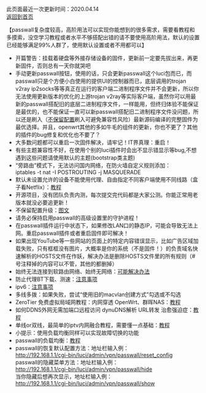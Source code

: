 此页面最近一次更新时间：2020.04.14               
[返回到首页](https://passwallopenwrt.github.io/website/)            

【passwall复杂度较高，高阶用法可以实现你能想到的很多需求，需要看教程和多摸索，没空学习教程或者水平不够搭配出错的请不要使用高阶用法，默认的设置已经能够满足99%人群了，使用默认设置或者不用都可以】     

* 开篇警告：挂载着硬盘等外接存储设备的固件，更新前一定要先拔出来，再更新固件，否则总有一天你就哭吧                     
* 手动更新passwall按钮，使用的话，只会更新passwall这个luci包而已，而passwall只是个方便小白使用的提供UI的控制器而已，底层调用的trojan v2ray ip2socks等等真正在运行的客户端二进制程序文件并不会更新，所以你无法使用更新版本的优化的上游trojan v2ray等实际客户端，虽然你可以用最新的passwall搭配旧的底层二进制程序文件，一样能用，但终归体验不能保证是最优的，也不能保证一直可以新passwall搭配旧二进制程序文件没问题，所以还是刷入（[不保留配置](./upgrade.md)刷入可避免兼容性风险）最新源码编译的完整固件为最优选择。并且，openwrt其他的多如牛毛的组件的更新，你也不更了？其他的插件的bug修复和优化也不要了？      
* 大多数问题都可以重启一次固件解决，请牢记！IT界真理：重启！             
* 有些主题兼容性不好，在使用个别的luci插件时会出不显示错显示等bug,不想遇到这些问题请使用默认的主题(bootstrap类主题)                    
* “旁路由”模式下，无法访问国内网络，在防火墙自定义规则添加：           
iptables -t nat -I POSTROUTING -j MASQUERADE                 
* 默认未设置允许的设备不能使用代理、自由指定不同客户端使用不同线路（盒子看Netflix）：[教程](https://youtu.be/qkga9DN5H08)                     
* 开源项目，没有团队负责内测，每次提交完代码都是大家公测。你能正常用老版本就没必要追更新！
* 不保留配置升级：[图文](./upgrade.md)                 
* 请务必保持启用passwall的高级设置里的守护进程！      
* 在passwall插件运行中状态下，如果修改LAN口的静态IP，可能会导致无法上网。重启passwall插件或者重启固件即可解决！          
* 如果出现YouTube等一些网站的页面上的特定内容错误显示，比如广告区域加载失败，只有框框没有图片，大概率是你的系统（不是固件！）的负责域名快速解析的HOSTS文件在作妖，解决办法是删除HOSTS文件里的所有规则（# 号注释掉的内容可以不管，其他的都删掉）    
* 始终无法连接到软路由网络、始终无网络：[可能解决办法](./winproxy.md)               
* 防止代理BT下载、测速：[注意事项](./speed.md)        
* ipv6：[注意事项](./ipv6.md)                
* 多线多拨：如果失败，尝试“使用旧的macvlan创建方式”勾选或不勾选          
* ZeroTier 免费虚拟局域网教程：内网穿透 OpenWrt、群晖NAS：[教程](https://youtu.be/U3aRXg3ejks)
* 如何DDNS外网无需加端口远程访问 dynuDNS解析 URL转发 治愈强迫症：[教程](https://youtu.be/c4HSZzTM7G0)             
* 单线or双线，最简单的iptv内网融合教程，需要懂一点基础：[教程](https://github.com/luckyyyyy/blog/issues/44)         
* 小提示：使用负载均衡同样可以实现故障切换的功能         
* passwall的负载均衡：[教程](https://youtu.be/TRdOfTykgRw)          
* passwall的恢复默认配置方法：地址栏输入例：                      
  http://192.168.1.1/cgi-bin/luci/admin/vpn/passwall/reset_config        
  passwall的隐藏菜单方法：地址栏输入例：                 
  http://192.168.1.1/cgi-bin/luci/admin/vpn/passwall/hide                            
  当你隐藏后想再次显示，地址栏输入例：                  
  http://192.168.1.1/cgi-bin/luci/admin/vpn/passwall/show                 
  
     


